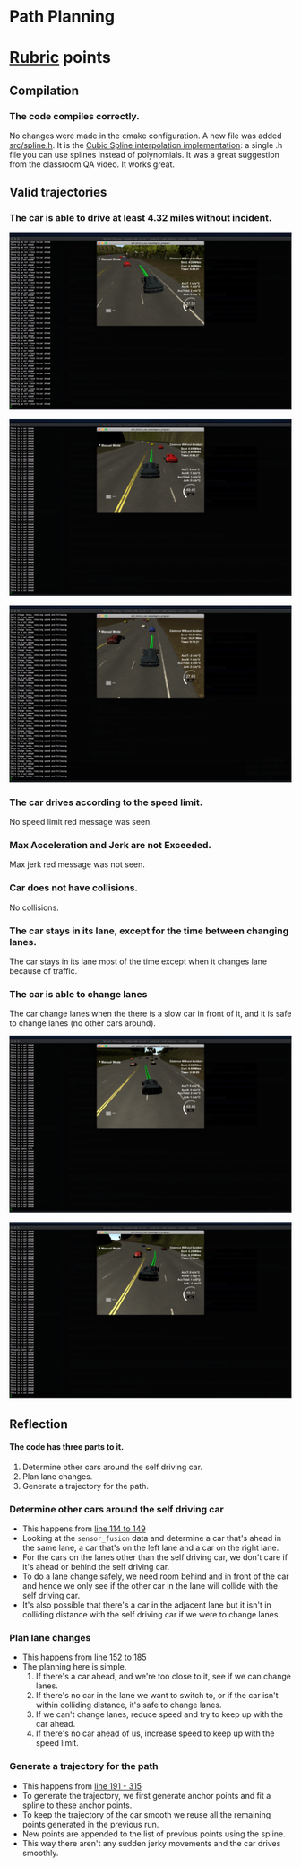 # Path Planning


# [Rubric](https://review.udacity.com/#!/rubrics/1020/view) points

## Compilation

### The code compiles correctly.

No changes were made in the cmake configuration. A new file was added [src/spline.h](./scr/spline.h). It is the [Cubic Spline interpolation implementation](http://kluge.in-chemnitz.de/opensource/spline/): a single .h file you can use splines instead of polynomials. It was a great suggestion from the classroom QA video. It works great.

## Valid trajectories

### The car is able to drive at least 4.32 miles without incident.

![4.36 miles](4.36miles.png)

![6 miles](6miles.png)

![10 miles](10miles.png)

### The car drives according to the speed limit.
No speed limit red message was seen.

### Max Acceleration and Jerk are not Exceeded.
Max jerk red message was not seen.

### Car does not have collisions.
No collisions.

### The car stays in its lane, except for the time between changing lanes.
The car stays in its lane most of the time except when it changes lane because of traffic.

### The car is able to change lanes
The car change lanes when the there is a slow car in front of it, and it is safe to change lanes (no other cars around).

![Lane Change Left](lane_change_left.png)

![Lane Change Right](lane_change_right.png)

## Reflection

#### The code has three parts to it.
1. Determine other cars around the self driving car.
2. Plan lane changes.
3. Generate a trajectory for the path.

### Determine other cars around the self driving car
- This happens from [line 114 to 149](./src/main.cpp#L114-L149)
- Looking at the `sensor_fusion` data and determine a car that's ahead in the same lane, a car that's on the left lane and a car on the right lane.
- For the cars on the lanes other than the self driving car, we don't care if it's ahead or behind the self driving car.
- To do a lane change safely, we need room behind and in front of the car and hence we only see if the other car in the lane will collide with the self driving car.
- It's also possible that there's a car in the adjacent lane but it isn't in colliding distance with the self driving car if we were to change lanes.

### Plan lane changes
- This happens from [line 152 to 185](./src/main.cpp#L152-L185)
- The planning here is simple.
  1. If there's a car ahead, and we're too close to it, see if we can change lanes.
  2. If there's no car in the lane we want to switch to, or if the car isn't within colliding distance, it's safe to change lanes.
  3. If we can't change lanes, reduce speed and try to keep up with the car ahead.
  4. If there's no car ahead of us, increase speed to keep up with the speed limit.


### Generate a trajectory for the path
- This happens from [line 191 - 315](./src/main.cpp#L191-L315)
- To generate the trajectory, we first generate anchor points and fit a spline to these anchor points.
- To keep the trajectory of the car smooth we reuse all the remaining points generated in the previous run.
- New points are appended to the list of previous points using the spline.
- This way there aren't any sudden jerky movements and the car drives smoothly.
